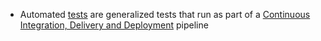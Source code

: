- Automated [tests](Tests.md) are generalized tests that run as part of a [Continuous Integration, Delivery and Deployment](Continuous%20Integration,%20Delivery%20and%20Deployment.md) pipeline
